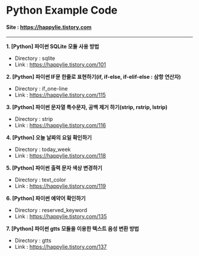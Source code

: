 # Python Example Code
#### Site : https://happylie.tistory.com
***
**1. [Python] 파이썬 SQLite 모듈 사용 방법**
+ Directory : sqlite
+ Link : https://happylie.tistory.com/101

**2. [Python] 파이썬 IF문 한줄로 표현하기(if, if-else, if-elif-else : 삼항 연산자)**
+ Directory : if_one-line
+ Link : https://happylie.tistory.com/115

**3. [Python] 파이썬 문자열 특수문자, 공백 제거 하기(strip, rstrip, lstrip)**
+ Directory : strip 
+ Link : https://happylie.tistory.com/116

**4. [Python] 오늘 날짜의 요일 확인하기**
+ Directory : today_week 
+ Link : https://happylie.tistory.com/118

**5. [Python] 파이썬 출력 문자 색상 변경하기**
+ Directory : text_color
+ Link : https://happylie.tistory.com/119

**6. [Python] 파이썬 예약어 확인하기**
+ Directory : reserved_keyword
+ Link : https://happylie.tistory.com/135

**7. [Python] 파이썬 gtts 모듈을 이용한 텍스트 음성 변환 방법**
+ Directory : gtts
+ Link : https://happylie.tistory.com/137
